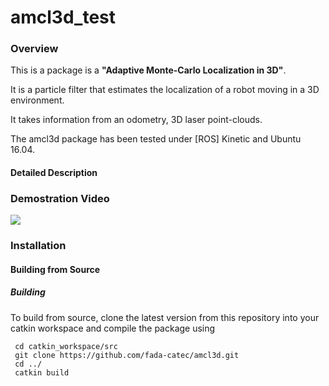 # amcl3d_test


### Overview

This is a package is a **"Adaptive Monte-Carlo Localization in 3D"**.

It is a particle filter that estimates the localization of a robot moving in a 3D environment.

It takes information from an odometry, 3D laser point-clouds.


The amcl3d package has been tested under [ROS] Kinetic and Ubuntu 16.04.

#### Detailed Description




### Demostration Video

[![](http://img.youtube.com/vi/Dn6LxH-WLRA/0.jpg)](http://www.youtube.com/watch?v=Dn6LxH-WLRA "")

### Installation

#### Building from Source

##### Building

To build from source, clone the latest version from this repository into your catkin workspace and compile the package using

     cd catkin_workspace/src
     git clone https://github.com/fada-catec/amcl3d.git
     cd ../
     catkin build


